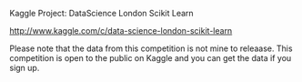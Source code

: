 Kaggle Project: DataScience London Scikit Learn

http://www.kaggle.com/c/data-science-london-scikit-learn

Please note that the data from this competition is not mine to releaase. This competition is open to the public on Kaggle and you can get the data if you sign up.
